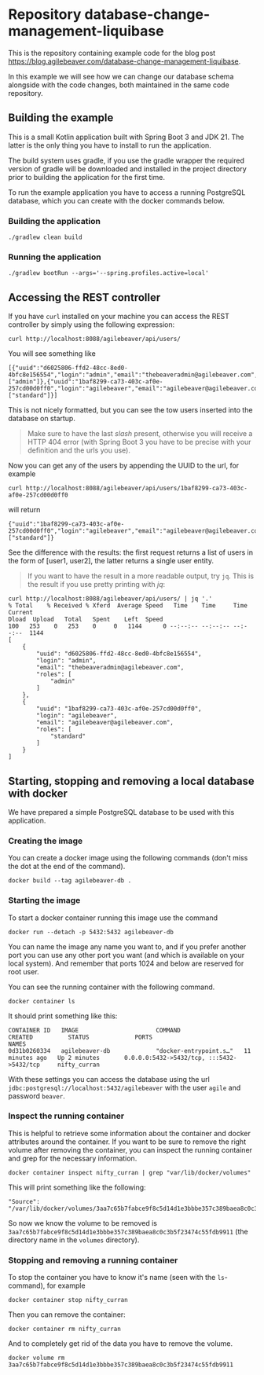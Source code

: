 # Repository database-change-management-liquibase

This is the repository containing example code for the blog post https://blog.agilebeaver.com/database-change-management-liquibase.

In this example we will see how we can change our database schema alongside with the code changes, both maintained in the same code repository.

## Building the example

This is a small Kotlin application built with Spring Boot 3 and JDK 21. The latter is the only thing you have to install to run the application.

The build system uses gradle, if you use the gradle wrapper the required version of gradle will be downloaded and installed in the project directory prior to building the application for the first time.

To run the example application you have to access a running PostgreSQL database, which you can create with the docker commands below.

### Building the application

    ./gradlew clean build

### Running the application

    ./gradlew bootRun --args='--spring.profiles.active=local'

## Accessing the REST controller

If you have ``curl`` installed on your machine you can access the REST controller by simply using the following expression:

    curl http://localhost:8088/agilebeaver/api/users/

You will see something like

    [{"uuid":"d6025806-ffd2-48cc-8ed0-4bfc8e156554","login":"admin","email":"thebeaveradmin@agilebeaver.com","roles":["admin"]},{"uuid":"1baf8299-ca73-403c-af0e-257cd00d0ff0","login":"agilebeaver","email":"agilebeaver@agilebeaver.com","roles":["standard"]}]

This is not nicely formatted, but you can see the tow users inserted into the database on startup.

> Make sure to have the last _slash_ present, otherwise you will receive a HTTP 404 error (with Spring Boot 3 you have to be precise with your definition and the urls you use).

Now you can get any of the users by appending the UUID to the url, for example

    curl http://localhost:8088/agilebeaver/api/users/1baf8299-ca73-403c-af0e-257cd00d0ff0

will return

    {"uuid":"1baf8299-ca73-403c-af0e-257cd00d0ff0","login":"agilebeaver","email":"agilebeaver@agilebeaver.com","roles":["standard"]}

See the difference with the results: the first request returns a list of users in the form of \[user1, user2\], the latter returns a single user entity.

> If you want to have the result in a more readable output, try ``jq``. This is the result if you use pretty printing with _jq_:
    
    curl http://localhost:8088/agilebeaver/api/users/ | jq '.'
    % Total    % Received % Xferd  Average Speed   Time    Time     Time  Current
    Dload  Upload   Total   Spent    Left  Speed
    100   253    0   253    0     0   1144      0 --:--:-- --:--:-- --:--:--  1144
    [
        {
            "uuid": "d6025806-ffd2-48cc-8ed0-4bfc8e156554",
            "login": "admin",
            "email": "thebeaveradmin@agilebeaver.com",
            "roles": [
                "admin"
            ]
        },
        {
            "uuid": "1baf8299-ca73-403c-af0e-257cd00d0ff0",
            "login": "agilebeaver",
            "email": "agilebeaver@agilebeaver.com",
            "roles": [
                "standard"
            ]
        }
    ]


## Starting, stopping and removing a local database with docker

We have prepared a simple PostgreSQL database to be used with this application.

### Creating the image

You can create a docker image using the following commands (don't miss the dot at the end of the command).

    docker build --tag agilebeaver-db .

### Starting the image

To start a docker container running this image use the command

    docker run --detach -p 5432:5432 agilebeaver-db

You can name the image any name you want to, and if you prefer another port you can use any other port you want (and which is available on your local system). And remember that ports 1024 and below are reserved for root user.

You can see the running container with the following command.

    docker container ls

It should print something like this:

    CONTAINER ID   IMAGE                      COMMAND                  CREATED          STATUS             PORTS                                         NAMES
    0d31b0260334   agilebeaver-db             "docker-entrypoint.s…"   11 minutes ago   Up 2 minutes       0.0.0.0:5432->5432/tcp, :::5432->5432/tcp     nifty_curran

With these settings you can access the database using the url ``jdbc:postgresql://localhost:5432/agilebeaver`` with the user ``agile`` and password ``beaver``.

### Inspect the running container

This is helpful to retrieve some information about the container and docker attributes around the container. If you want to be sure to remove the right volume after removing the container, you can inspect the running container and grep for the necessary information.

    docker container inspect nifty_curran | grep "var/lib/docker/volumes"

This will print something like the following:

    "Source": "/var/lib/docker/volumes/3aa7c65b7fabce9f8c5d14d1e3bbbe357c389baea8c0c3b5f23474c55fdb9911/_data",

So now we know the volume to be removed is ``3aa7c65b7fabce9f8c5d14d1e3bbbe357c389baea8c0c3b5f23474c55fdb9911`` (the directory name in the ``volumes`` directory).

### Stopping and removing a running container

To stop the container you have to know it's name (seen with the ``ls``-command), for example

    docker container stop nifty_curran

Then you can remove the container:

    docker container rm nifty_curran

And to completely get rid of the data you have to remove the volume.

    docker volume rm 3aa7c65b7fabce9f8c5d14d1e3bbbe357c389baea8c0c3b5f23474c55fdb9911